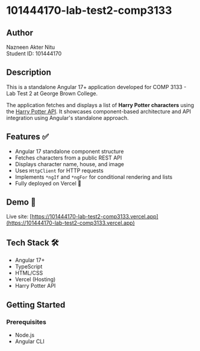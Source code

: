 # 101444170-lab-test2-comp3133

## Author
Nazneen Akter Nitu  
Student ID: 101444170

## Description
This is a standalone Angular 17+ application developed for COMP 3133 - Lab Test 2 at George Brown College.

The application fetches and displays a list of **Harry Potter characters** using the [Harry Potter API](https://hp-api.onrender.com/api/characters). It showcases component-based architecture and API integration using Angular's standalone approach.

## Features ✅
- Angular 17 standalone component structure
- Fetches characters from a public REST API
- Displays character name, house, and image
- Uses `HttpClient` for HTTP requests
- Implements `*ngIf` and `*ngFor` for conditional rendering and lists
- Fully deployed on Vercel 🚀

## Demo 🔗
Live site: [https://101444170-lab-test2-comp3133.vercel.app](https://101444170-lab-test2-comp3133.vercel.app)

## Tech Stack 🛠️
- Angular 17+
- TypeScript
- HTML/CSS
- Vercel (Hosting)
- Harry Potter API

## Getting Started

### Prerequisites
- Node.js
- Angular CLI


